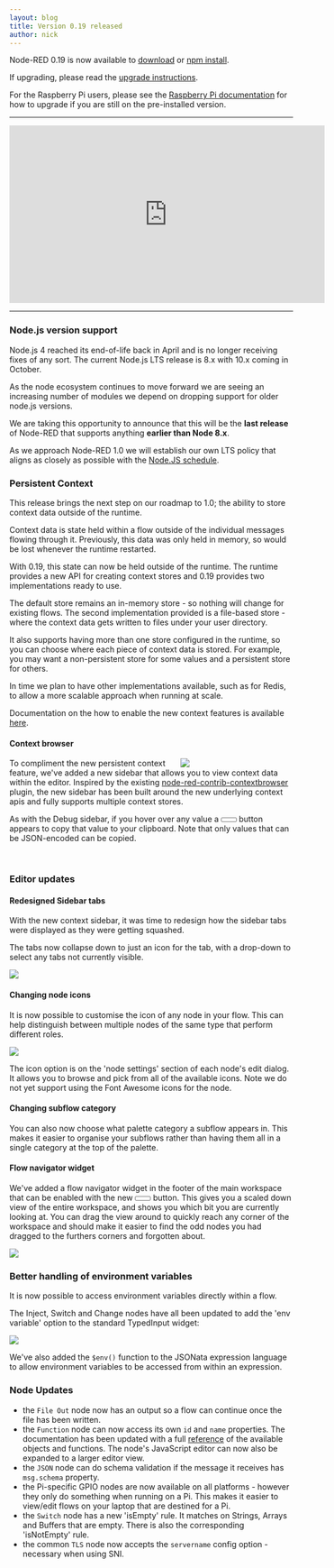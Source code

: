 ```yaml
---
layout: blog
title: Version 0.19 released
author: nick
---
```


Node-RED 0.19 is now available to [download](https://github.com/node-red/node-red/releases/download/0.19.0/node-red-0.19.0.zip) or [npm install](https://npmjs.org/package/node-red).

If upgrading, please read the [upgrade instructions](http://nodered.org/docs/getting-started/upgrading.html).

For the Raspberry Pi users, please see the [Raspberry Pi documentation](https://nodered.org/docs/hardware/raspberrypi#upgrading)
for how to upgrade if you are still on the pre-installed version.

---

<iframe width="560" height="315" src="https://www.youtube.com/embed/_G_lCXoABO0?rel=0" frameborder="0" allow="autoplay; encrypted-media" allowfullscreen></iframe>

---

### Node.js version support

Node.js 4 reached its end-of-life back in April and is no longer receiving fixes
of any sort. The current Node.js LTS release is 8.x with 10.x coming in October.

As the node ecosystem continues to move forward we are seeing an increasing number
of modules we depend on dropping support for older node.js versions.

We are taking this opportunity to announce that this will be the **last release**
of Node-RED that supports anything **earlier than Node 8.x**.

As we approach Node-RED 1.0 we will establish our own LTS policy that aligns as
closely as possible with the [Node.JS schedule](https://github.com/nodejs/Release).

### Persistent Context

This release brings the next step on our roadmap to 1.0; the ability to store
context data outside of the runtime.

Context data is state held within a flow outside of the individual messages flowing
through it. Previously, this data was only held in memory, so would be lost whenever
the runtime restarted.

With 0.19, this state can now be held outside of the runtime. The runtime provides
a new API for creating context stores and 0.19 provides two implementations ready to use.

The default store remains an in-memory store - so nothing will change for existing flows.
The second implementation provided is a file-based store - where the context data gets
written to files under your user directory.

It also supports having more than one store configured in the runtime, so you can choose
where each piece of context data is stored. For example, you may want a non-persistent
store for some values and a persistent store for others.

In time we plan to have other implementations available, such as for Redis, to allow
a more scalable approach when running at scale.

Documentation on the how to enable the new context features is available [here](https://nodered.org/docs/user-guide/context).

#### Context browser

<div style="float: right; width: 200px; margin-left: 10px">
<img src="/blog/content/images/2018/08/editor-sidebar-context.png" />
</div>

To compliment the new persistent context feature, we've added a new sidebar that allows
you to view context data within the editor. Inspired by the existing [node-red-contrib-contextbrowser](https://flows.nodered.org/node/node-red-contrib-contextbrowser)
plugin, the new sidebar has been built around the new underlying context apis and
fully supports multiple context stores.

As with the Debug sidebar, if you hover over any value a <i style="font-size: 0.8em; border-radius: 2px; display:inline-block;text-align:center; width: 20px; color: #777; border: 1px solid #777; padding: 3px;" class="fa fa-clipboard"></i> button appears to copy
that value to your clipboard. Note that only values that can be JSON-encoded can
be copied.


<br style="clear:both;" />


### Editor updates

#### Redesigned Sidebar tabs

With the new context sidebar, it was time to redesign how the sidebar tabs were
displayed as they were getting squashed.

The tabs now collapse down to just an icon for the tab, with a drop-down to select
any tabs not currently visible.

![](/blog/content/images/2018/08/sidebar-tabs.gif)

#### Changing node icons

It is now possible to customise the icon of any node in your flow. This can help
distinguish between multiple nodes of the same type that perform different roles.

![](/blog/content/images/2018/08/editor-icon-picker.gif)

The icon option is on the 'node settings' section of each node's edit dialog. It
allows you to browse and pick from all of the available icons. Note we do not
yet support using the Font Awesome icons for the node.

#### Changing subflow category

You can also now choose what palette category a subflow appears in. This makes
it easier to organise your subflows rather than having them all in a single
category at the top of the palette.

#### Flow navigator widget

We've added a flow navigator widget in the footer of the main workspace that can
be enabled with the new <i style="font-size: 0.8em; border-radius: 2px; display:inline-block;text-align:center; width: 20px; color: #777; border: 1px solid #777; padding: 3px;" class="fa fa-map-o"></i> button. This
gives you a scaled down view of the entire workspace, and shows you which bit
you are currently looking at. You can drag the view around to quickly reach
any corner of the workspace and should make it easier to find the odd nodes you
had dragged to the furthers corners and forgotten about.

![](/blog/content/images/2018/08/editor-workspace-navigator.png)


### Better handling of environment variables

It is now possible to access environment variables directly within a flow.

The Inject, Switch and Change nodes have all been updated to add the 'env variable'
option to the standard TypedInput widget:

![](/blog/content/images/2018/08/editor-typedInput-envvar.png)

We've also added the `$env()` function to the JSONata expression language to allow
environment variables to be accessed from within an expression.


### Node Updates

 - the `File Out` node now has an output so a flow can continue once the file has been written.
 - the `Function` node can now access its own `id` and `name` properties. The documentation
   has been updated with a full [reference](/docs/writing-functions#api-reference) of the
   available objects and functions. The node's JavaScript editor can now also be expanded
   to a larger editor view.
 - the `JSON` node can do schema validation if the message it receives has `msg.schema` property.
 - the Pi-specific GPIO nodes are now available on all platforms - however they
   only do something when running on a Pi. This makes it easier to view/edit flows
   on your laptop that are destined for a Pi.
 - the `Switch` node has a new 'isEmpty' rule. It matches on Strings, Arrays and Buffers
   that are empty. There is also the corresponding 'isNotEmpty' rule.
 - the common `TLS` node now accepts the `servername` config option - necessary when using SNI.
